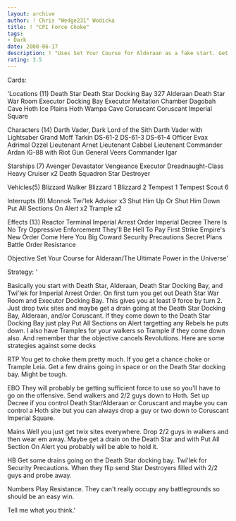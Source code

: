 ```yaml
---
layout: archive
author: ! Chris "Wedge231" Wodicka
title: ! "CPI Force Choke"
tags:
- Dark
date: 2000-06-17
description: ! "Uses Set Your Course for Alderaan as a fake start. Get your activation up and beatdown on them."
rating: 3.5
---
```

Cards: 

'Locations (11)
Death Star
Death Star Docking Bay 327
Alderaan
Death Star War Room
Executor Docking Bay
Executor Meitation Chamber
Dagobah Cave
Hoth Ice Plains
Hoth Wampa Cave
Coruscant
Coruscant Imperial Square

Characters (14)
Darth Vader, Dark Lord of the Sith
Darth Vader with Lightsaber
Grand Moff Tarkin
DS-61-2
DS-61-3
DS-61-4
Officer Evax
Adrimal Ozzel
Lieutenant Arnet
Lieutenant Cabbel
Lieutenant Commander Ardan
IG-88 with Riot Gun
General Veers
Commander Igar

Starships (7)
Avenger
Devastator
Vengeance
Executor
Dreadnaught-Class Heavy Cruiser x2
Death Squadron Star Destroyer

Vehicles(5)
Blizzard Walker
Blizzard 1
Blizzard 2
Tempest 1
Tempest Scout 6

Interrupts (9)
Monnok
Twi'lek Advisor x3
Shut Him Up Or Shut Him Down
Put All Sections On Alert x2
Trample x2

Effects (13)
Reactor Terminal
Imperial Arrest Order
Imperial Decree
There Is No Try
Oppressive Enforcement
They'll Be Hell To Pay
First Strike
Empire's New Order
Come Here You Big Coward
Security Precautions
Secret Plans
Battle Order
Resistance

Objective
Set Your Course for Alderaan/The Ultimate Power in the Universe'

Strategy: '

Basically you start with Death Star, Alderaan, Death Star Docking Bay, and Twi'lek for Imperial Arrest Order. On first turn you get out Death Star War Room and Executor Docking Bay. This gives you at least 9 force by turn 2. Just drop twix sites and maybe get a drain going at the Death Star Docking Bay, Alderaan, and/or Coruscant. If they come down to the Death Star Docking Bay just play Put All Sections on Alert targetting any Rebels he puts down. I also have Tramples for your walkers so Trample if they come down also. And remember thar the objective cancels Revolutions. Here are some strategies against some decks

RTP You get to choke them pretty much. If you get a chance choke or Trample Leia. Get a few drains going in space or on the Death Star docking bay. Might be tough.

EBO They will probably be getting sufficient force to use so you'll have to go on the offensive. Send walkers and 2/2 guys down to Hoth. Set up Decree if you control Death Star/Alderaan or Coruscant and maybe you can control a Hoth site but you can always drop a guy or two down to Coruscant Imperial Square.

Mains Well you just get twix sites everywhere. Drop 2/2 guys in walkers and then wear em away. Maybe get a drain on the Death Star and with Put All Section On Alert you probably will be able to hold it.

HB Get some drains going on the Death Star docking bay. Twi'lek for Security Precautions. When they flip send Star Destroyers filled with 2/2 guys and probe away.

Numbers Play Resistance. They can't really occupy any battlegrounds so should be an easy win.

Tell me what you think.'